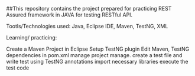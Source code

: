 ##This repository contains the project prepared for practicing REST Assured framework in JAVA for testing RESTful API.

Tootls/Technologies used: Java, Eclipse IDE, Maven, TestNG, XML

Learning/ practicing:

Create a Maven Project in Eclipse
Setup TestNG plugin
Edit Maven, TestNG dependencies in pom.xml
manage project manage.
create a test file and write test using TestNG annotations
import necessary libraries
execute the test code
